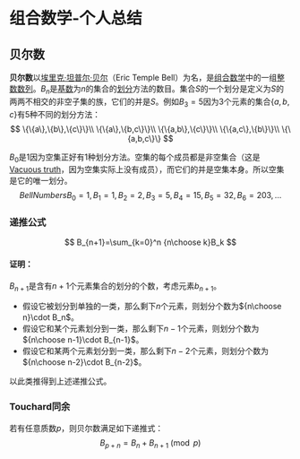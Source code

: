# 组合数学-个人总结

## 贝尔数

**贝尔数**以[埃里克·坦普尔·贝尔](http://zh.wikipedia.org/w/index.php?title=埃里克·坦普尔·貝尔&action=edit&redlink=1)（Eric Temple Bell）为名，是[组合数学](http://zh.wikipedia.org/wiki/組合數學)中的一组[整数](http://zh.wikipedia.org/wiki/整數)[数列](http://zh.wikipedia.org/wiki/数列)。$B_n$是[基数](http://zh.wikipedia.org/wiki/基數)为$n$的集合的[划分](http://zh.wikipedia.org/w/index.php?title=集的劃分&action=edit&redlink=1)方法的数目。集合$S$的一个划分是定义为*S*的两两不相交的非空子集的族，它们的并是$S$。例如$B_3 = 5$因为$3$个元素的集合$\{a, b, c\}$有$5$种不同的划分方法：
$$
\{\{a\},\{b\},\{c\}\}\\
\{\{a\},\{b,c\}\}\\
\{\{a,b\},\{c\}\}\\
\{\{a,c\},\{b\}\}\\
\{\{a,b,c\}\}
$$


$B_0$是$1$因为空集正好有$1$种划分方法。空集的每个成员都是非空集合（这是[Vacuous truth](http://zh.wikipedia.org/w/index.php?title=Vacuous_truth&action=edit&redlink=1)，因为空集实际上没有成员），而它们的并是空集本身。所以空集是它的唯一划分。
$$ {Bell Numbers}
B_0=1,B_1=1,B_2=2,B_3=5,B_4=15,B_5=32,B_6=203,\dots
$$

### 递推公式

$$
B_{n+1}=\sum_{k=0}^n {n\choose k}B_k
$$

#### 证明：

$B_{n+1}$是含有$n+1$个元素集合的划分的个数，考虑元素$b_{n+1}$。

-   假设它被划分到单独的一类，那么剩下$n$个元素，则划分个数为${n\choose n}\cdot B_n$。
-   假设它和某个元素划分到一类，那么剩下$n-1$个元素，则划分个数为${n\choose n-1}\cdot B_{n-1}$。
-   假设它和某两个元素划分到一类，那么剩下$n-2$个元素，则划分个数为${n\choose n-2}\cdot B_{n-2}$。

以此类推得到上述递推公式。

### Touchard同余

若有任意质数$p$，则贝尔数满足如下递推式：
$$
B_{p+n}=B_n+B_{n+1}\pmod p
$$
